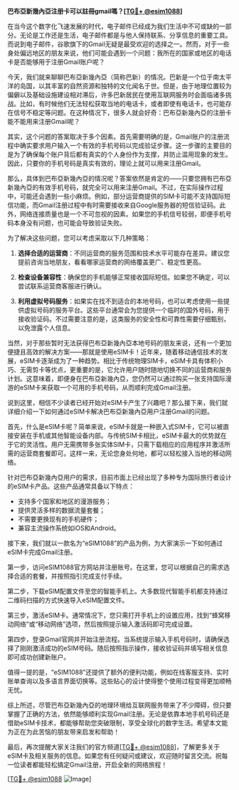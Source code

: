 **巴布亞新幾內亞注册卡可以註冊gmail嗎？[[TG💪+ @esim1088](https://t.me/s/esim1088)]**

在当今这个数字化飞速发展的时代，电子邮件已经成为我们生活中不可或缺的一部分。无论是工作还是生活，电子邮件都是与他人保持联系、分享信息的重要工具。而说到电子邮件，谷歌旗下的Gmail无疑是最受欢迎的选择之一。然而，对于一些身处偏远地区的朋友来说，他们可能会遇到一个问题：我所在的国家或地区的电话卡是否能够用于注册Gmail账户呢？

今天，我们就来聊聊巴布亞新幾內亞（简称巴新）的情况。巴新是一个位于南太平洋的岛国，以其丰富的自然资源和独特的文化闻名于世。但是，由于地理位置较为偏僻以及基础设施建设相对滞后，许多巴新居民在使用互联网服务时会面临诸多挑战。比如，有时候他们无法轻松获取当地的电话卡，或者即使有电话卡，也可能存在信号不稳定等问题。在这种情况下，很多人就会好奇：巴布亞新幾內亞的注册卡能不能用来注册Gmail呢？

其实，这个问题的答案取决于多个因素。首先需要明确的是，Gmail账户的注册流程中确实要求用户输入一个有效的手机号码以完成验证步骤。这一步骤的主要目的是为了确保每个账户背后都有真实的个人身份作为支撑，并防止滥用现象的发生。因此，只要你的手机号码是真实有效的，理论上就可以用来注册Gmail。

那么，具体到巴布亞新幾內亞的情况呢？答案依然是肯定的——只要您拥有巴布亞新幾內亞的有效手机号码，就完全可以用来注册Gmail。不过，在实际操作过程中，可能还会遇到一些小麻烦。例如，部分运营商提供的SIM卡可能不支持国际短信功能，而Gmail注册过程中有时需要接收来自Google服务器的短信验证码。此外，网络连接质量也是一个不可忽视的因素。如果您的手机信号较弱，即便手机号码本身没有问题，也可能会导致验证失败。

为了解决这些问题，您可以考虑采取以下几种策略：

1. **选择合适的运营商**：不同运营商的服务范围和技术水平可能存在差异。建议您提前咨询当地朋友，看看哪家运营商的网络覆盖更广、稳定性更高。
   
2. **检查设备兼容性**：确保您的手机能够正常接收国际短信。如果您不确定，可以尝试联系运营商客服进行确认。

3. **利用虚拟号码服务**：如果实在找不到适合的本地号码，也可以考虑使用一些提供虚拟号码的服务平台。这些平台通常会为您提供一个临时的国外号码，用于接收验证码。不过需要注意的是，这类服务的安全性和可靠性需要仔细甄别，以免泄露个人信息。

当然，对于那些暂时无法获得巴布亞新幾內亞本地号码的朋友来说，还有一个更加便捷且高效的解决方案——那就是使用eSIM卡！近年来，随着移动通信技术的发展，eSIM卡逐渐成为了一种趋势。相比于传统物理SIM卡，eSIM卡具有体积小巧、无需剪卡等优点，更重要的是，它允许用户随时随地切换不同的运营商和服务计划。这意味着，即便身在巴布亞新幾內亞，您仍然可以通过购买一张支持国际漫游的eSIM卡来获取一个可用的手机号码，从而顺利完成Gmail注册。

说到这里，相信不少读者已经开始对eSIM卡产生了兴趣吧？那么接下来，我们就详细介绍一下如何通过eSIM卡解决巴布亞新幾內亞用户注册Gmail的问题。

首先，什么是eSIM卡呢？简单来说，eSIM卡就是一种嵌入式SIM卡，它可以被直接安装在手机或其他智能设备内部。与传统SIM卡相比，eSIM卡最大的优势就在于它的灵活性。用户无需携带多张实体SIM卡，只需下载相应的应用程序并激活所需的运营商套餐即可。这样一来，无论您身处何地，都可以轻松接入当地的移动网络。

针对巴布亞新幾內亞用户的需求，目前市面上已经出现了多种专为国际旅行者设计的eSIM卡产品。这些产品通常具备以下特点：
- 支持多个国家和地区的漫游服务；
- 提供灵活多样的数据流量套餐；
- 不需要更换现有的手机硬件；
- 兼容主流操作系统如iOS和Android。

接下来，我们就以一款名为“eSIM1088”的产品为例，为大家演示一下如何通过eSIM卡完成Gmail注册。

第一步，访问eSIM1088官方网站并注册账号。在这里，您可以根据自己的需求选择合适的套餐，并按照指引完成支付手续。

第二步，下载eSIM配置文件至您的智能手机上。大多数现代智能手机都支持通过二维码扫描的方式快速导入eSIM配置文件。

第三步，激活eSIM卡。通常情况下，您只需打开手机上的设置应用，找到“蜂窝移动网络”或“移动网络”选项，然后按照提示输入激活码即可完成设置。

第四步，登录Gmail官网并开始注册流程。当系统提示输入手机号码时，请确保选择了刚刚激活成功的eSIM号码。随后按照指示操作，接收验证码并填写相关信息即可成功创建新账户。

值得一提的是，“eSIM1088”还提供了额外的便利功能，例如在线客服支持、实时账单查询以及多语言界面切换等。这些贴心的设计使得整个使用过程变得更加顺畅无忧。

综上所述，尽管巴布亞新幾內亞的地理环境给互联网服务带来了不少障碍，但只要掌握了正确的方法，依然能够顺利实现Gmail注册。无论是依靠本地手机号码还是借助eSIM卡技术，都能够帮助您突破限制，享受全球化的数字生活。希望本文能为正在为此苦恼的朋友带来启发和帮助！

最后，再次提醒大家关注我们的官方频道[[TG💪+ @esim1088](https://t.me/s/esim1088)]，了解更多关于eSIM卡及相关服务的信息。如果您有任何疑问或建议，欢迎随时留言交流。祝每一位读者都能轻松搞定Gmail注册，开启全新的网络旅程！

[[TG💪+ @esim1088](https://t.me/s/esim1088) ![Image](https://i.postimg.cc/4NQfJmqS/Snipaste-2025-05-13-00-14-12.png)]